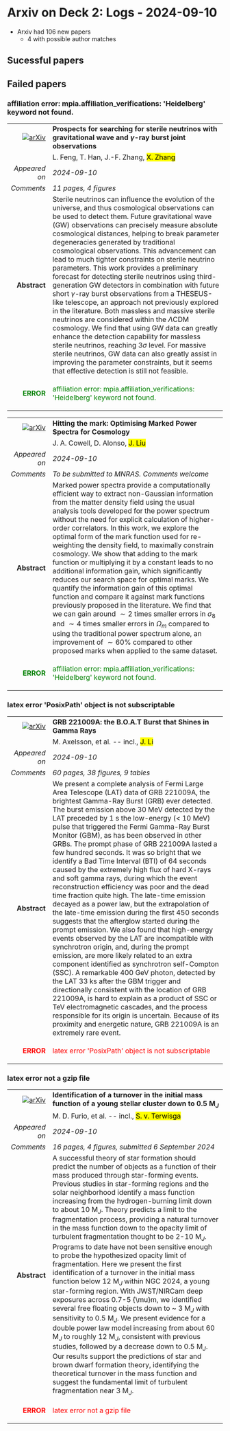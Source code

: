 # Arxiv on Deck 2: Logs - 2024-09-10

* Arxiv had 106 new papers
    * 4 with possible author matches

## Sucessful papers

## Failed papers

### affiliation error: mpia.affiliation_verifications: 'Heidelberg' keyword not found. 


|||
|---:|:---|
| [![arXiv](https://img.shields.io/badge/arXiv-2409.04453-b31b1b.svg)](https://arxiv.org/abs/2409.04453) | **Prospects for searching for sterile neutrinos with gravitational wave and $\gamma$-ray burst joint observations**  |
|| L. Feng, T. Han, J.-F. Zhang, <mark>X. Zhang</mark> |
|*Appeared on*| *2024-09-10*|
|*Comments*| *11 pages, 4 figures*|
|**Abstract**|            Sterile neutrinos can influence the evolution of the universe, and thus cosmological observations can be used to detect them. Future gravitational wave (GW) observations can precisely measure absolute cosmological distances, helping to break parameter degeneracies generated by traditional cosmological observations. This advancement can lead to much tighter constraints on sterile neutrino parameters. This work provides a preliminary forecast for detecting sterile neutrinos using third-generation GW detectors in combination with future short $\gamma$-ray burst observations from a THESEUS-like telescope, an approach not previously explored in the literature. Both massless and massive sterile neutrinos are considered within the $\Lambda$CDM cosmology. We find that using GW data can greatly enhance the detection capability for massless sterile neutrinos, reaching 3$\sigma$ level. For massive sterile neutrinos, GW data can also greatly assist in improving the parameter constraints, but it seems that effective detection is still not feasible.         |
|<p style="color:green"> **ERROR** </p>| <p style="color:green">affiliation error: mpia.affiliation_verifications: 'Heidelberg' keyword not found.</p> |


|||
|---:|:---|
| [![arXiv](https://img.shields.io/badge/arXiv-2409.05695-b31b1b.svg)](https://arxiv.org/abs/2409.05695) | **Hitting the mark: Optimising Marked Power Spectra for Cosmology**  |
|| J. A. Cowell, D. Alonso, <mark>J. Liu</mark> |
|*Appeared on*| *2024-09-10*|
|*Comments*| *To be submitted to MNRAS. Comments welcome*|
|**Abstract**|            Marked power spectra provide a computationally efficient way to extract non-Gaussian information from the matter density field using the usual analysis tools developed for the power spectrum without the need for explicit calculation of higher-order correlators. In this work, we explore the optimal form of the mark function used for re-weighting the density field, to maximally constrain cosmology. We show that adding to the mark function or multiplying it by a constant leads to no additional information gain, which significantly reduces our search space for optimal marks. We quantify the information gain of this optimal function and compare it against mark functions previously proposed in the literature. We find that we can gain around $\sim2$ times smaller errors in $\sigma_8$ and $\sim4$ times smaller errors in $\Omega_m$ compared to using the traditional power spectrum alone, an improvement of $\sim60\%$ compared to other proposed marks when applied to the same dataset.         |
|<p style="color:green"> **ERROR** </p>| <p style="color:green">affiliation error: mpia.affiliation_verifications: 'Heidelberg' keyword not found.</p> |

### latex error 'PosixPath' object is not subscriptable 


|||
|---:|:---|
| [![arXiv](https://img.shields.io/badge/arXiv-2409.04580-b31b1b.svg)](https://arxiv.org/abs/2409.04580) | **GRB 221009A: the B.O.A.T Burst that Shines in Gamma Rays**  |
|| M. Axelsson, et al. -- incl., <mark>J. Li</mark> |
|*Appeared on*| *2024-09-10*|
|*Comments*| *60 pages, 38 figures, 9 tables*|
|**Abstract**|            We present a complete analysis of Fermi Large Area Telescope (LAT) data of GRB 221009A, the brightest Gamma-Ray Burst (GRB) ever detected. The burst emission above 30 MeV detected by the LAT preceded by 1 s the low-energy (< 10 MeV) pulse that triggered the Fermi Gamma-Ray Burst Monitor (GBM), as has been observed in other GRBs. The prompt phase of GRB 221009A lasted a few hundred seconds. It was so bright that we identify a Bad Time Interval (BTI) of 64 seconds caused by the extremely high flux of hard X-rays and soft gamma rays, during which the event reconstruction efficiency was poor and the dead time fraction quite high. The late-time emission decayed as a power law, but the extrapolation of the late-time emission during the first 450 seconds suggests that the afterglow started during the prompt emission. We also found that high-energy events observed by the LAT are incompatible with synchrotron origin, and, during the prompt emission, are more likely related to an extra component identified as synchrotron self-Compton (SSC). A remarkable 400 GeV photon, detected by the LAT 33 ks after the GBM trigger and directionally consistent with the location of GRB 221009A, is hard to explain as a product of SSC or TeV electromagnetic cascades, and the process responsible for its origin is uncertain. Because of its proximity and energetic nature, GRB 221009A is an extremely rare event.         |
|<p style="color:red"> **ERROR** </p>| <p style="color:red">latex error 'PosixPath' object is not subscriptable</p> |

### latex error not a gzip file 


|||
|---:|:---|
| [![arXiv](https://img.shields.io/badge/arXiv-2409.04624-b31b1b.svg)](https://arxiv.org/abs/2409.04624) | **Identification of a turnover in the initial mass function of a young stellar cluster down to 0.5 M$_{J}$**  |
|| M. D. Furio, et al. -- incl., <mark>S. v. Terwisga</mark> |
|*Appeared on*| *2024-09-10*|
|*Comments*| *16 pages, 4 figures, submitted 6 September 2024*|
|**Abstract**|            A successful theory of star formation should predict the number of objects as a function of their mass produced through star-forming events. Previous studies in star-forming regions and the solar neighborhood identify a mass function increasing from the hydrogen-burning limit down to about 10 M$_{J}$. Theory predicts a limit to the fragmentation process, providing a natural turnover in the mass function down to the opacity limit of turbulent fragmentation thought to be 2-10 M$_{J}$. Programs to date have not been sensitive enough to probe the hypothesized opacity limit of fragmentation. Here we present the first identification of a turnover in the initial mass function below 12 M$_{J}$ within NGC 2024, a young star-forming region. With JWST/NIRCam deep exposures across 0.7-5 {\mu}m, we identified several free floating objects down to ~ 3 M$_{J}$ with sensitivity to 0.5 M$_{J}$. We present evidence for a double power law model increasing from about 60 M$_{J}$ to roughly 12 M$_{J}$, consistent with previous studies, followed by a decrease down to 0.5 M$_{J}$. Our results support the predictions of star and brown dwarf formation theory, identifying the theoretical turnover in the mass function and suggest the fundamental limit of turbulent fragmentation near 3 M$_{J}$.         |
|<p style="color:red"> **ERROR** </p>| <p style="color:red">latex error not a gzip file</p> |


